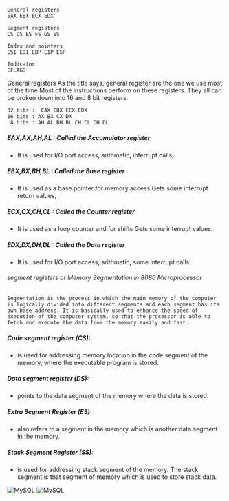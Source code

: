 ```
General registers
EAX EBX ECX EDX

Segment registers
CS DS ES FS GS SS

Index and pointers
ESI EDI EBP EIP ESP

Indicator
EFLAGS
```

General registers
As the title says, general register are the one we use most of the time Most of the instructions perform on these registers. They all can be broken down into 16 and 8 bit registers.<br>

```
32 bits :  EAX EBX ECX EDX
16 bits : AX BX CX DX
 8 bits : AH AL BH BL CH CL DH DL
```

##### EAX,AX,AH,AL : Called the Accumulator register
- It is used for I/O port access, arithmetic, interrupt calls,
##### EBX,BX,BH,BL : Called the Base register
- It is used as a base pointer for memory access Gets some interrupt return values,
##### ECX,CX,CH,CL : Called the Counter register
- It is used as a loop counter and for shifts Gets some interrupt values.
##### EDX,DX,DH,DL : Called the Data register
- It is used for I/O port access, arithmetic, some interrupt calls.


###### segment registers or Memory Segmentation in 8086 Microprocessor

```
Segmentation is the process in which the main memory of the computer is logically divided into different segments and each segment has its own base address. It is basically used to enhance the speed of execution of the computer system, so that the processor is able to fetch and execute the data from the memory easily and fast.
```

##### Code segment register (CS): 
- is used for addressing memory location in the code segment of the memory, where the executable program is stored.
##### Data segment register (DS): 
- points to the data segment of the memory where the data is stored.
##### Extra Segment Register (ES): 
- also refers to a segment in the memory which is another data segment in the memory.
##### Stack Segment Register (SS): 
- is used for addressing stack segment of the memory. The stack segment is that segment of memory which is used to store stack data.

![MySQL](1.gif)
![MySQL](2.gif)